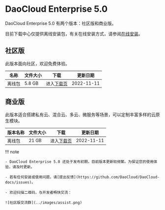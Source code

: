 # DaoCloud Enterprise 5.0

DaoCloud Enterprise 5.0 有两个版本：社区版和商业版。

目前下载中心仅提供离线安装包，有关在线安装方式，请参阅[在线安装](../install/install-dce-community.md)。

## 社区版

此版本面向社区，欢迎免费体验。

| 名称   | 文件大小 | 下载                    | 更新日期   |
| ------ | -------- | ----------------------- | ---------- |
| 离线包 | 5.8 GB   | 进入[下载页](./free/dce5-installer-v0.3.28.md) | 2022-11-11 |

## 商业版

此版本适合搭建私有云、混合云、多云、微服务等场景，可以定制丰富多样的云原生模块。

| 版本名称 | 文件大小 | 下载                        | 更新日期   |
| -------- | -------- | --------------------------- | ---------- |
| 离线包   | 21 GB    | 进入[下载页](./business/dce5-installer-v0.3.28.md) | 2022-11-11 |

!!! note

    - DaoCloud Enterprise 5.0 还处于发布初期，目前版本更新较频繁。为保证您的使用体验，请及时更新。

    - 若有任何安装或使用问题，请[提出反馈](https://github.com/DaoCloud/DaoCloud-docs/issues)。

    - 欢迎扫描二维码，与开发者畅快交流：

    ![社区版交流群](../images/assist.png)
